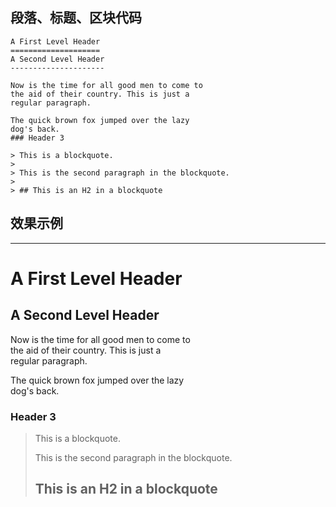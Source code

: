 ## 段落、标题、区块代码

```
A First Level Header
====================
A Second Level Header
---------------------

Now is the time for all good men to come to
the aid of their country. This is just a
regular paragraph.

The quick brown fox jumped over the lazy
dog's back.
### Header 3

> This is a blockquote.
> 
> This is the second paragraph in the blockquote.
>
> ## This is an H2 in a blockquote
```

## 效果示例

---

# A First Level Header

## A Second Level Header

Now is the time for all good men to come to  
the aid of their country. This is just a  
regular paragraph.

The quick brown fox jumped over the lazy  
dog's back.

### Header 3

> This is a blockquote.
>
> This is the second paragraph in the blockquote.
>
> ## This is an H2 in a blockquote



